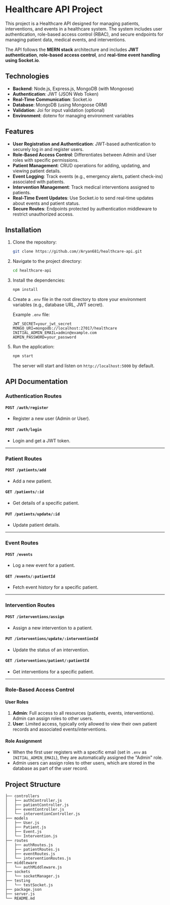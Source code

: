 # Healthcare API Project

This project is a Healthcare API designed for managing patients, interventions, and events in a healthcare system. The system includes user authentication, role-based access control (RBAC), and secure endpoints for managing patient data, medical events, and interventions.

The API follows the **MERN stack** architecture and includes **JWT authentication**, **role-based access control**, and **real-time event handling using Socket.io**.

## Technologies

- **Backend**: Node.js, Express.js, MongoDB (with Mongoose)
- **Authentication**: JWT (JSON Web Token)
- **Real-Time Communication**: Socket.io
- **Database**: MongoDB (using Mongoose ORM)
- **Validation**: Joi for input validation (optional)
- **Environment**: dotenv for managing environment variables

## Features

- **User Registration and Authentication**: JWT-based authentication to securely log in and register users.
- **Role-Based Access Control**: Differentiates between Admin and User roles with specific permissions.
- **Patient Management**: CRUD operations for adding, updating, and viewing patient details.
- **Event Logging**: Track events (e.g., emergency alerts, patient check-ins) associated with patients.
- **Intervention Management**: Track medical interventions assigned to patients.
- **Real-Time Event Updates**: Use Socket.io to send real-time updates about events and patient status.
- **Secure Routes**: Endpoints protected by authentication middleware to restrict unauthorized access.

## Installation

1. Clone the repository:

    ```bash
    git clone https://github.com//Aryan681/healthcare-api.git
    ```

2. Navigate to the project directory:

    ```bash
    cd healthcare-api
    ```

3. Install the dependencies:

    ```bash
    npm install
    ```

4. Create a `.env` file in the root directory to store your environment variables (e.g., database URL, JWT secret).

    Example `.env` file:

    ```env
    JWT_SECRET=your_jwt_secret
    MONGO_URI=mongodb://localhost:27017/healthcare
    INITIAL_ADMIN_EMAIL=admin@example.com
    ADMIN_PASSWORD=your_password
    ```

5. Run the application:

    ```bash
    npm start
    ```

    The server will start and listen on `http://localhost:5000` by default.

## API Documentation

### Authentication Routes

#### `POST /auth/register`
- Register a new user (Admin or User).

#### `POST /auth/login`
- Login and get a JWT token.

---

### Patient Routes

#### `POST /patients/add`
- Add a new patient.

#### `GET /patients/:id`
- Get details of a specific patient.

#### `PUT /patients/update/:id`
- Update patient details.

---

### Event Routes

#### `POST /events`
- Log a new event for a patient.

#### `GET /events/:patientId`
- Fetch event history for a specific patient.

---

### Intervention Routes

#### `POST /interventions/assign`
- Assign a new intervention to a patient.

#### `PUT /interventions/update/:interventionId`
- Update the status of an intervention.

#### `GET /interventions/patient/:patientId`
- Get interventions for a specific patient.

---

### Role-Based Access Control

#### User Roles

1. **Admin**: Full access to all resources (patients, events, interventions). Admin can assign roles to other users.
2. **User**: Limited access, typically only allowed to view their own patient records and associated events/interventions.

#### Role Assignment

- When the first user registers with a specific email (set in `.env` as `INITIAL_ADMIN_EMAIL`), they are automatically assigned the "Admin" role.
- Admin users can assign roles to other users, which are stored in the database as part of the user record.

## Project Structure

```plaintext
├── controllers
│   ├── authController.js
│   ├── patientController.js
│   ├── eventController.js
│   └── interventionController.js
├── models
│   ├── User.js
│   ├── Patient.js
│   ├── Event.js
│   └── Intervention.js
├── routes
│   ├── authRoutes.js
│   ├── patientRoutes.js
│   ├── eventRoutes.js
│   └── interventionRoutes.js
├── middleware
│   └── authMiddleware.js
├── sockets
│   └── socketManager.js
├── testing
│   └── testSocket.js
├── package.json
├── server.js
└── README.md
